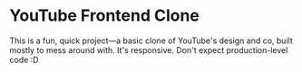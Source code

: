 # YouTube Frontend Clone
This is a fun, quick project—a basic clone of YouTube's design and co, built mostly to mess around with. It's responsive. Don't expect production-level code :D
